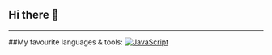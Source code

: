 ## Hi there 👋

<hr>

##My favourite languages & tools:
[![JavaScript](https://img.shields.io/badge/JavaScript-F7DF1E?logo=javascript&logoColor=000)](#)



<!--
**kylemcparland/kylemcparland** is a ✨ _special_ ✨ repository because its `README.md` (this file) appears on your GitHub profile.

Here are some ideas to get you started:

- 🔭 I’m currently working on ...
- 🌱 I’m currently learning ...
- 👯 I’m looking to collaborate on ...
- 🤔 I’m looking for help with ...
- 💬 Ask me about ...
- 📫 How to reach me: ...
- 😄 Pronouns: ...
- ⚡ Fun fact: ...
-->
